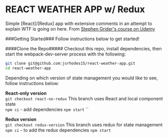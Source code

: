 # REACT WEATHER APP w/ Redux

Simple [React]/[Redux] app with extensive comments in an attempt to explain WTF is going on here.
From [Stephen Grider's course on Udemy](https://www.udemy.com/react-redux/)

###Getting Started###
Follow instructions below to get started!

####Clone the Repo#####
Checkout this repo, install dependencies, then start the webpack-dev-server process with the following:

```bash
git clone git@github.com:jsrhodes15/react-weather-app.git
cd react-weather-app
```

Depending on which version of state management you would like to see, follow instructions below:  

**React-only version**  
`git checkout react-no-redux`
This branch uses React and local component state  
`npm ci` - add dependencies
`npm start`
``

**Redux version**  
`git checkout redux-version`
This branch uses redux for state management  
`npm ci` - to add the redux dependencies 
`npm start`
